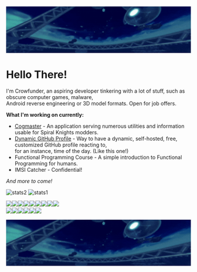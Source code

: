 ![](https://raw.githubusercontent.com/Crowfunder/Crowfunder/refs/heads/main/assets/banner.gif?)
# Hello There! 
I'm Crowfunder, an aspiring developer tinkering with a lot of stuff, such as obscure computer games, malware, <br>Android reverse engineering or 3D model formats. Open for job offers.

**What I'm working on currently:**
- [Cogmaster](https://github.com/Crowfunder/Cogmaster) - An application serving numerous utilities and information usable for Spiral Knights modders.
- [Dynamic GitHub Profile](https://github.com/Crowfunder/Crowfunder) - Way to have a dynamic, self-hosted, free, customized GitHub profile reacting to,<br> for an instance, time of the day. (Like this one!)
- Functional Programming Course - A simple introduction to Functional Programming for humans.
- IMSI Catcher - Confidential! 

*And more to come!*

![stats2](https://github-readme-stats.vercel.app/api?username=crowfunder&count_private=true&show_icons=true&theme=radical) ![stats1](https://github-readme-stats.vercel.app/api/top-langs/?username=crowfunder&layout=compact&theme=radical) 


[![](https://cyber.dabamos.de/88x31/vscbutton.gif)](https://code.visualstudio.com/)[![](https://cyber.dabamos.de/88x31/discord2.gif)](https://discord.gg/RAf499a)[![](https://cyber.dabamos.de/88x31/ddg.gif)](https://duckduckgo.com)[![](https://cyber.dabamos.de/88x31/firefox3.gif)](https://www.mozilla.org/en-US/firefox/new/)[![](https://cyber.dabamos.de/88x31/get_java.gif)](https://www.java.com/pl/download/manual.jsp)[![](https://cyber.dabamos.de/88x31/gimp.gif)](https://www.gimp.org/downloads/)[![](https://cyber.dabamos.de/88x31/github.gif)](https://github.com/Crowfunder)![](https://cyber.dabamos.de/88x31/hair.gif)[![](https://cyber.dabamos.de/88x31/irfan.gif)](https://www.irfanview.com/)<br>
![](https://cyber.dabamos.de/88x31/letsnotencrypt.gif)[![](https://cyber.dabamos.de/88x31/notepadpp2.gif)](https://notepad-plus-plus.org/downloads/)![](https://cyber.dabamos.de/88x31/pokemon.gif)[![](https://cyber.dabamos.de/88x31/scottgames.gif)](https://scottgames.com/)![](https://cyber.dabamos.de/88x31/screw.gif)![](https://cyber.dabamos.de/88x31/cc-some.gif)

![](https://raw.githubusercontent.com/Crowfunder/Crowfunder/refs/heads/main/assets/banner.gif?)

